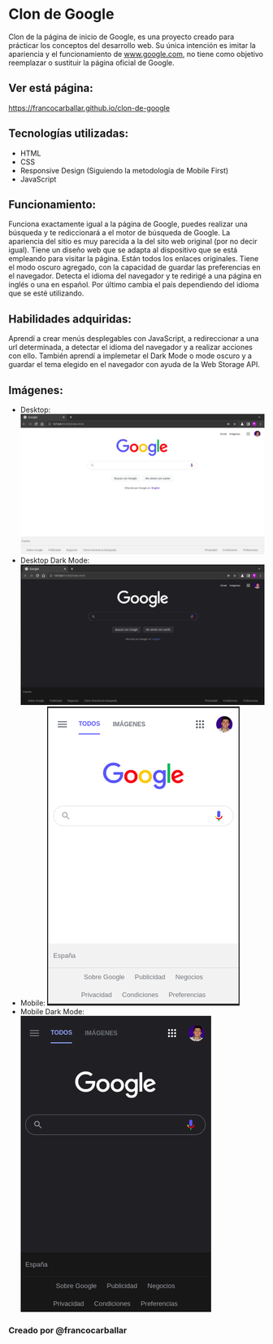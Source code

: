 # Clon de Google
Clon de la página de inicio de Google, es una proyecto creado para prácticar los conceptos del desarrollo web. Su única intención es imitar la apariencia y el funcionamiento de www.google.com, no tiene como objetivo reemplazar o sustituir la página oficial de Google.

## Ver está página:
https://francocarballar.github.io/clon-de-google
## Tecnologías utilizadas:
- HTML
- CSS
- Responsive Design (Siguiendo la metodología de Mobile First)
- JavaScript

## Funcionamiento:
Funciona exactamente igual a la página de Google, puedes realizar una búsqueda y te rediccionará a el motor de búsqueda de Google. La apariencia del sitio es muy parecida a la del sito web original (por no decir igual). Tiene un diseño web que se adapta al dispositivo que se está empleando para visitar la página. Están todos los enlaces originales. Tiene el modo oscuro agregado, con la capacidad de guardar las preferencias en el navegador. Detecta el idioma del navegador y te redirigé a una página en inglés o una en español. Por último cambia el país dependiendo del idioma que se esté utilizando.

## Habilidades adquiridas: 
Aprendí a crear menús desplegables con JavaScript, a redireccionar a una url determinada, a detectar el idioma del navegador y a realizar acciones con ello. También aprendí a implemetar el Dark Mode o mode oscuro y a guardar el tema elegido en el navegador con ayuda de la Web Storage API.

## Imágenes:
- Desktop: 
![Google Desktop](./assets/screenshots/Google-Desktop.png)
- Desktop Dark Mode: 
![Google Desktop Dark Mode](./assets/screenshots/Google-Desktop__Dark-Mode.png)
- Mobile:
![Google Mobile](./assets/screenshots/Google-Mobile.png)
- Mobile Dark Mode:  
![Google Mobile Dark Mode](./assets/screenshots/Google-Mobile__Dark-Mode.png)

### Creado por @francocarballar